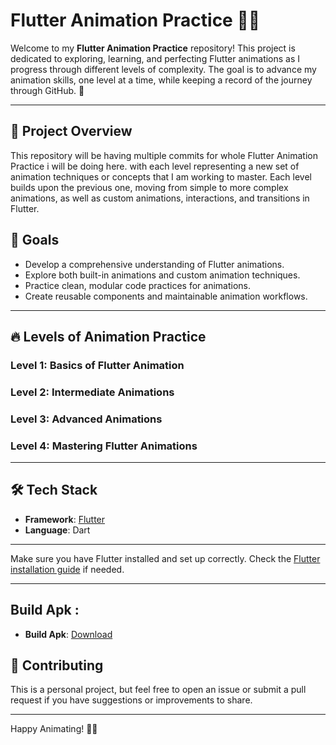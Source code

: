 # Flutter Animation Practice 🎨✨

Welcome to my **Flutter Animation Practice** repository! 
This project is dedicated to exploring, learning, and perfecting Flutter animations as I progress through different levels of complexity. 
The goal is to advance my animation skills, one level at a time, while keeping a record of the journey through GitHub. 🚀

---

## 🌟 Project Overview

This repository will be having multiple commits for whole Flutter Animation Practice i will be doing here. 
with each level representing a new set of animation techniques or concepts that I am working to master. 
Each level builds upon the previous one, moving from simple to more complex animations, 
as well as custom animations, interactions, and transitions in Flutter.

## 🎯 Goals

- Develop a comprehensive understanding of Flutter animations.
- Explore both built-in animations and custom animation techniques.
- Practice clean, modular code practices for animations.
- Create reusable components and maintainable animation workflows.

---

## 🔥 Levels of Animation Practice

### Level 1: Basics of Flutter Animation

### Level 2: Intermediate Animations

### Level 3: Advanced Animations

### Level 4: Mastering Flutter Animations

---

## 🛠️ Tech Stack

- **Framework**: [Flutter](https://flutter.dev/)
- **Language**: Dart

---

Make sure you have Flutter installed and set up correctly. Check the [Flutter installation guide](https://docs.flutter.dev/get-started/install) if needed.

---

## Build Apk :

- **Build Apk**: [Download](https://drive.google.com/file/d/1XWEbYfJsQgfeOFr8FfO3pz6nKALWvSP9/view?usp=sharing)

## 🌱 Contributing

This is a personal project, but feel free to open an issue or submit a pull request if you have suggestions or improvements to share.

---

Happy Animating! 🥳✨
